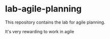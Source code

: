 # lab-agile-planning
This repository contains the lab for agile planning.

It's very rewarding to work in agile
